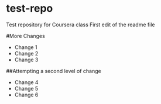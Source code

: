 # test-repo
Test repository for Coursera class
First edit of the readme file

#More Changes

* Change 1
* Change 2
* Change 3

##Attempting a second level of change

* Change 4
* Change 5
* Change 6


